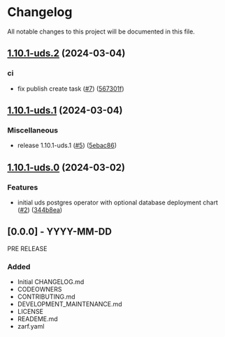 # Changelog

All notable changes to this project will be documented in this file.

## [1.10.1-uds.2](https://github.com/defenseunicorns/uds-package-postgres-operator/compare/v1.10.1-uds.1...v1.10.1-uds.2) (2024-03-04)


### ci

* fix publish create task ([#7](https://github.com/defenseunicorns/uds-package-postgres-operator/issues/7)) ([567301f](https://github.com/defenseunicorns/uds-package-postgres-operator/commit/567301f92b6be6f705532fd332087422521a82dc))

## [1.10.1-uds.1](https://github.com/defenseunicorns/uds-package-postgres-operator/compare/v1.10.1-uds.0...v1.10.1-uds.1) (2024-03-04)


### Miscellaneous

* release 1.10.1-uds.1 ([#5](https://github.com/defenseunicorns/uds-package-postgres-operator/issues/5)) ([5ebac86](https://github.com/defenseunicorns/uds-package-postgres-operator/commit/5ebac865bd256ec9a3e5dc9518acf5843b707abe))

## [1.10.1-uds.0](https://github.com/defenseunicorns/uds-package-postgres-operator/compare/v1.10.1-uds.0...v1.10.1-uds.0) (2024-03-02)


### Features

* initial uds postgres operator with optional database deployment chart ([#2](https://github.com/defenseunicorns/uds-package-postgres-operator/issues/2)) ([344b8ea](https://github.com/defenseunicorns/uds-package-postgres-operator/commit/344b8eaf412c864344411de0d6a62ef01e6f7485))

## [0.0.0] - YYYY-MM-DD
PRE RELEASE

### Added
- Initial CHANGELOG.md
- CODEOWNERS
- CONTRIBUTING.md
- DEVELOPMENT_MAINTENANCE.md
- LICENSE
- READEME.md
- zarf.yaml
